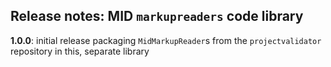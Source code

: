 ## Release notes: MID   `markupreaders` code library

**1.0.0**: initial release packaging `MidMarkupReader`s from the `projectvalidator` repository in this, separate library
